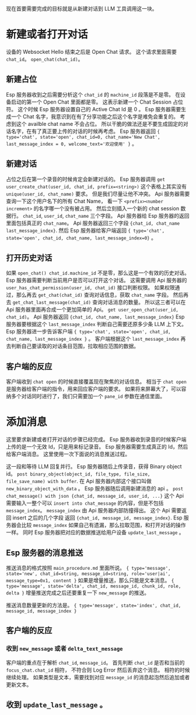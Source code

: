 现在首要需要完成的目标就是从新建对话到 LLM 工具调用这一块。

# 新建或者打开对话
设备的 Websocket Hello 结束之后是 Open Chat 请求。
这个请求里面需要 `chat_id`。
`open_chat(chat_id)`。

## 新建占位
Esp 服务器收到之后需要分析这个 `chat_id` 的 `machine_id` 段落是不是零。
在设备启动的第一个 Open Chat 里面都是零。
这表示新建一个 Chat Session 占位符。
这个时候 Esp 服务器设置自己的 Active Chat Id 是 0 。
Esp 服务器需要生成一个 Chat 名字，我意识到在有了分享功能之后这个名字是难免会重复的。
考虑到这个 availble chat name 不会占位。
所以干脆的做法还是不要生成固定的对话名字，在有了真正要上传的对话的时候再考虑。
Esp 服务器返回 `{ type='chat', state='open', chat_id=0, chat_name='New Chat', last_message_index = 0, welcome_text='欢迎使用' }` 。

## 新建对话
占位之后在第一个录音的时候肯定会新建对话的。
Esp 服务器调用 `get user_create_chat(user_id, chat_id, prefix=<string>)` 
这个表格上其实没有 `unique(user_id, chat_name)` 要求。
但是我们尽量让他不冲突。
Api 服务器需要查询一下这个用户名下的所有 Chat Name，
看一下 `<prefix><number increment>` 的名字哪一个没有被占用。
然后立刻插入一个新的 chat session 数据行。
`chat_id`, `user_id`, `chat_name` 三个字段。
Api 服务器给 Esp 服务器的返回里面包括真正的 `chat_name`。
Api 服务器返回三个字段 `{chat_id, chat_name last_message_index}`.
然后 Esp 服务器给客户端返回 `{ type='chat', state='open', chat_id, chat_name, last_message_index=0}` 。

## 打开历史对话
如果 `open_chat() chat_id.machine_id` 不是零，那么这是一个有效的历史对话。
Esp 服务器需要判断当前用户是否可以打开这个对话。
这需要调用 Api 服务器的 `user_has_chat_permission(user_id, chat_id)` 接口判断权限。
如果权限通过，那么再去 `get_chat(chat_id)` 查询对话信息，获取 `chat_name` 字段。
然后再去 `get_chat_last_message(chat_id)` 查询对话消息的数量。
所以这三者可以在 Api 服务器里面再合成一个更加简单的 Api。
`get user_open_chat(user_id, chat_id)`。
Api 服务器返回 `{chat_id, chat_name, last_message_index}` 
Esp 服务器要根据这个 `last_message_index` 判断自己需要还原多少条 LLM 上下文。
Esp 服务器进一步告诉客户端 `{ type='chat', state='open', chat_id, chat_name, last_message_index }` 。
客户端根据这个 `last_message_index` 再去判断自己要读取的对话条目范围，拉取相应范围的数据。

## 客户端的反应
客户端收到 `chat open` 的时候直接覆盖现在聚焦的对话信息。
相当于 `chat open` 是服务器给客户端的指令，用来回应客户端的要求。
如果将来屏幕大了，可以容纳多个对话同时进行了，我们只需要加一个 `pane_id` 参数在通信里面。

# 添加消息
这里要求新建或者打开对话的步骤已经完成。
Esp 服务器收到录音的时候客户端上传的是一个无效 Id，只是用来标记录音。
Esp 服务器需要生成真正的 Id，然后给客户端消息。
这里使用一次下面说的消息推送过程。

这一段和等待 LLM 回复并行。
Esp 服务器随后上传录音，获得 Binary object id。
`post binary_object(object_id, file_type, file_size, file_save_name) with buffer`.
在 Api 服务器内部这个接口叫做 `new_binary_object_with_data` 。
Esp 服务器随后调用新建消息的 api 。
`post chat_message() with json {chat_id, message_id, user_id, ...}`
这个 Api 需要输入一整个可以 `insert into chat_message` 的内容，但是不包括 `message_index`。
`message_index` 由 Api 服务器内部防撞得出。
这个 Api 需要返回 insert 之后的几个字段
返回 `{chat_id, message_id, message_index}`.
Esp 服务器会比较 `message_index` 如果自己有遗漏，那么拉取范围，和打开对话的操作一样。
同时 Esp 服务器把对应的数据推送给用户设备 `update_last_message` 。


## Esp 服务器的消息推送
推送消息的格式按照 `main_procedure.md` 里面所说。
`{ type='message', state='new', chat_id=string, message_id=string, role='user|ai', message_type=0x1, content }`
如果是增量推送，那么只能是文本消息。
`{ type='message', state='delta', chat_id, message_id, chunk_id, role, delta }`
增量推送完成之后还要重复一下 `new_message` 的推送。

推送消息数量更新的方法是。
`{ type='message', state='index', chat_id, message_id, message_index }`


## 客户端的反应
### 收到 `new_message` 或者 `delta_text_message`
客户端的重点在于解析 `chat_id`, `message_id`。
首先判断 `chat_id` 是否和当前的 `focus_chat.chat_id` 相符，
不符合则 Log Error 然后丢弃这个消息。
相符的时候继续处理。
如果类型是文本，需要找到对应 `message_id` 的消息起泡然后追加或者更新文本。

## 收到 `update_last_message` 。






